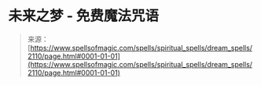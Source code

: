 <!--yml

category: 未分类

date: 2024-06-12 18:35:37

-->

# 未来之梦 - 免费魔法咒语

> 来源：[https://www.spellsofmagic.com/spells/spiritual_spells/dream_spells/2110/page.html#0001-01-01](https://www.spellsofmagic.com/spells/spiritual_spells/dream_spells/2110/page.html#0001-01-01)
